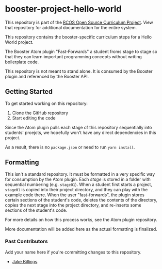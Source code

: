 # booster-project-hello-world

This repository is part of the [RCOS Open Source Curriculum Project](https://github.com/codingandcommunity/rcos-open-source-curriculum-project). View that repository for additional documentation for the entire system.

This repository contains the booster-specific curriculum steps for a Hello World project.

The Booster Atom plugin "Fast-Forwards" a student froms stage to stage so that they can learn important programming concepts without writing boilerplate code.

This repository is not meant to stand alone. It is consumed by the Booster plugin and referenced by the Booster API.

## Getting Started

To get started working on this repository:

1. Clone the GitHub repository
1. Start editing the code

Since the Atom plugin pulls each stage of this repository sequentially into students' proejcts, we hopefully won't have any direct dependencies in this project.

As a result, there is no `package.json` or need to run `yarn install`.

## Formatting

This isn't a standard repository. It must be formatted in a very specific way for consumption by the Atom plugin. Each *stage* is stored in a folder with sequential numbering (e.g. `stage01`). When a student first starts a project, `stage01` is copied into their project directory, and they can play with the example code there. When the user "fast-forwards", the plugin stores certain sections of the student's code, deletes the contents of the directory, copies the next stage into the project directory, and re-inserts some sections of the student's code.

For more details on how this process works, see the Atom plugin repository.

More documentation will be added here as the actual formatting is finalized.

### Past Contributors ###

Add your name here if you're committing changes to this repository.

- [Jake Billings](https://jakebillings.com)